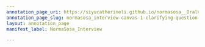 ```yaml
---
annotation_page_uri: https://siyucatherineli.github.io/normasosa__OralHistory/annotations/normasosa_interview-canvas-1-clarifying-question--asking-sosa-which-part-is-lakeland-locate-in-florida-.json
annotation_page_slug: normasosa_interview-canvas-1-clarifying-question--asking-sosa-which-part-is-lakeland-locate-in-florida-
layout: annotation_page
manifest_label: NormaSosa_Interview

---
```

